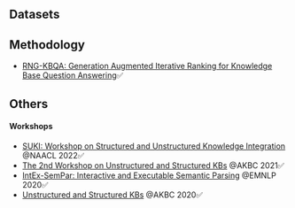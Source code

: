 ## Datasets


## Methodology

- [RNG-KBQA: Generation Augmented Iterative Ranking for Knowledge Base Question Answering](https://arxiv.org/abs/2109.08678)✅

## Others

#### Workshops
- [SUKI: Workshop on Structured and Unstructured Knowledge Integration](https://suki-workshop.github.io/) @NAACL 2022✅
- [The 2nd Workshop on Unstructured and Structured KBs](https://uskb-workshop.github.io/) @AKBC 2021✅
- [IntEx-SemPar: Interactive and Executable Semantic Parsing](https://intex-sempar.github.io/) @EMNLP 2020✅
- [Unstructured and Structured KBs](https://uskb-workshop.github.io/2020/) @AKBC 2020✅
